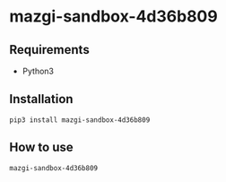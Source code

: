 # mazgi-sandbox-4d36b809

## Requirements

- Python3

## Installation

```shellsession
pip3 install mazgi-sandbox-4d36b809
```

## How to use

```shellsession
mazgi-sandbox-4d36b809
```
